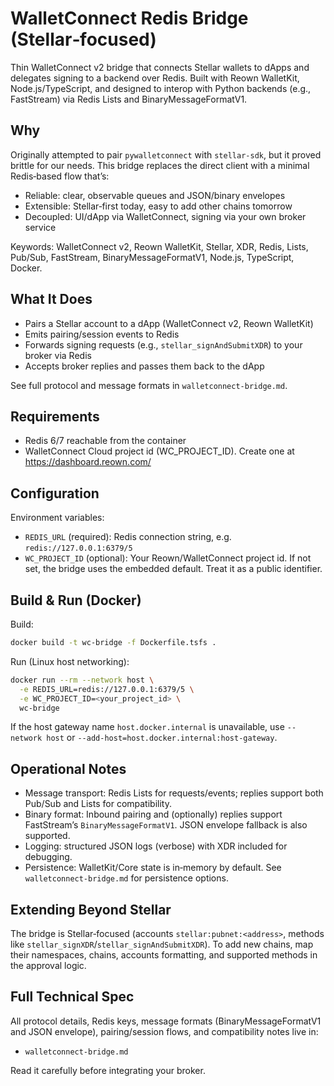 # WalletConnect Redis Bridge (Stellar‑focused)

Thin WalletConnect v2 bridge that connects Stellar wallets to dApps and delegates signing to a backend over Redis. Built with Reown WalletKit, Node.js/TypeScript, and designed to interop with Python backends (e.g., FastStream) via Redis Lists and BinaryMessageFormatV1.

## Why

Originally attempted to pair `pywalletconnect` with `stellar-sdk`, but it proved brittle for our needs. This bridge replaces the direct client with a minimal Redis‑based flow that’s:

- Reliable: clear, observable queues and JSON/binary envelopes
- Extensible: Stellar‑first today, easy to add other chains tomorrow
- Decoupled: UI/dApp via WalletConnect, signing via your own broker service

Keywords: WalletConnect v2, Reown WalletKit, Stellar, XDR, Redis, Lists, Pub/Sub, FastStream, BinaryMessageFormatV1, Node.js, TypeScript, Docker.

## What It Does

- Pairs a Stellar account to a dApp (WalletConnect v2, Reown WalletKit)
- Emits pairing/session events to Redis
- Forwards signing requests (e.g., `stellar_signAndSubmitXDR`) to your broker via Redis
- Accepts broker replies and passes them back to the dApp

See full protocol and message formats in `walletconnect-bridge.md`.

## Requirements

- Redis 6/7 reachable from the container
- WalletConnect Cloud project id (WC_PROJECT_ID). Create one at https://dashboard.reown.com/

## Configuration

Environment variables:

- `REDIS_URL` (required): Redis connection string, e.g. `redis://127.0.0.1:6379/5`
- `WC_PROJECT_ID` (optional): Your Reown/WalletConnect project id. If not set, the bridge uses the embedded default. Treat it as a public identifier.

## Build & Run (Docker)

Build:

```bash
docker build -t wc-bridge -f Dockerfile.tsfs .
```

Run (Linux host networking):

```bash
docker run --rm --network host \
  -e REDIS_URL=redis://127.0.0.1:6379/5 \
  -e WC_PROJECT_ID=<your_project_id> \
  wc-bridge
```

If the host gateway name `host.docker.internal` is unavailable, use `--network host` or `--add-host=host.docker.internal:host-gateway`.

## Operational Notes

- Message transport: Redis Lists for requests/events; replies support both Pub/Sub and Lists for compatibility.
- Binary format: Inbound pairing and (optionally) replies support FastStream’s `BinaryMessageFormatV1`. JSON envelope fallback is also supported.
- Logging: structured JSON logs (verbose) with XDR included for debugging.
- Persistence: WalletKit/Core state is in‑memory by default. See `walletconnect-bridge.md` for persistence options.

## Extending Beyond Stellar

The bridge is Stellar‑focused (accounts `stellar:pubnet:<address>`, methods like `stellar_signXDR`/`stellar_signAndSubmitXDR`). To add new chains, map their namespaces, chains, accounts formatting, and supported methods in the approval logic.

## Full Technical Spec

All protocol details, Redis keys, message formats (BinaryMessageFormatV1 and JSON envelope), pairing/session flows, and compatibility notes live in:

- `walletconnect-bridge.md`

Read it carefully before integrating your broker.
